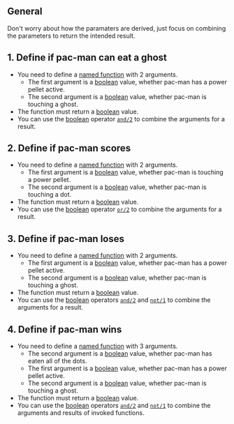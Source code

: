 ## General

Don't worry about how the paramaters are derived, just focus on combining the parameters to return the intended result.

## 1. Define if pac-man can eat a ghost

- You need to define a [named function][named-function] with 2 arguments.
  - The first argument is a [boolean][boolean] value, whether pac-man has a power pellet active.
  - The second argument is a [boolean][boolean] value, whether pac-man is touching a ghost.
- The function must return a [boolean][boolean] value.
- You can use the [boolean][boolean] operator [`and/2`][boolean-function] to combine the arguments for a result.

## 2. Define if pac-man scores

- You need to define a [named function][named-function] with 2 arguments.
  - The first argument is a [boolean][boolean] value, whether pac-man is touching a power pellet.
  - The second argument is a [boolean][boolean] value, whether pac-man is touching a dot.
- The function must return a [boolean][boolean] value.
- You can use the [boolean][boolean] operator [`or/2`][boolean-function] to combine the arguments for a result.

## 3. Define if pac-man loses

- You need to define a [named function][named-function] with 2 arguments.
  - The first argument is a [boolean][boolean] value, whether pac-man has a power pellet active.
  - The second argument is a [boolean][boolean] value, whether pac-man is touching a ghost.
- The function must return a [boolean][boolean] value.
- You can use the [boolean][boolean] operators [`and/2`][boolean-function] and [`not/1`][boolean-function] to combine the arguments for a result.

## 4. Define if pac-man wins

- You need to define a [named function][named-function] with 3 arguments.
  - The second argument is a [boolean][boolean] value, whether pac-man has eaten all of the dots.
  - The first argument is a [boolean][boolean] value, whether pac-man has a power pellet active.
  - The second argument is a [boolean][boolean] value, whether pac-man is touching a ghost.
- The function must return a [boolean][boolean] value.
- You can use the [boolean][boolean] operators [`and/2`][boolean-function] and [`not/1`][boolean-function] to combine the arguments and results of invoked functions.

[named-function]: https://elixir-lang.org/getting-started/modules-and-functions.html#named-functions
[boolean]: https://elixir-lang.org/getting-started/basic-types.html#booleans
[boolean-function]: https://elixir-lang.org/getting-started/basic-operators.html
